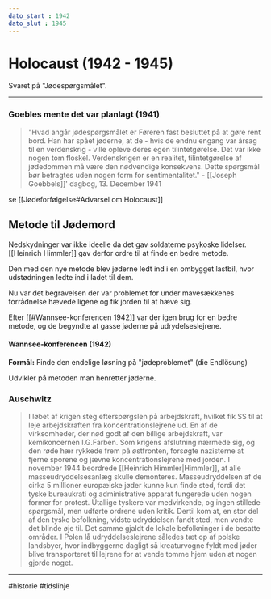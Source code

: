 ```yaml
---
dato_start : 1942
dato_slut : 1945
---
```


# Holocaust (1942 - 1945)
Svaret på "Jødespørgsmålet".


---
### Goebles mente det var planlagt (1941)

> "Hvad angår jødespørgsmålet er Føreren fast besluttet på at gøre rent bord. Han har spået jøderne, at de - hvis de endnu engang var årsag til en verdenskrig - ville opleve deres egen tilintetgørelse. Det var ikke nogen tom floskel. Verdenskrigen er en realitet, tilintetgørelse af jødedommen må være den nødvendige konsekvens. Dette spørgsmål bør betragtes uden nogen form for sentimentalitet."
> \- [[Joseph Goebbels]]' dagbog, 13. December 1941

se [[Jødeforfølgelse#Advarsel om Holocaust]]


## Metode til Jødemord
Nedskydninger var ikke ideelle da det gav soldaterne psykoske lidelser. [[Heinrich Himmler]] gav derfor ordre til at finde en bedre metode.

Den med den nye metode blev jøderne ledt ind i en ombygget lastbil, hvor udstødningen ledte ind i ladet til dem. 

Nu var det begravelsen der var problemet for under mavesækkenes forrådnelse hævede ligene og fik jorden til at hæve sig.

Efter [[#Wannsee-konferencen 1942]] var der igen brug for en bedre metode, og de begyndte at gasse jøderne på udrydelseslejrene.

#### Wannsee-konferencen (1942)
**Formål:** Finde den endelige løsning på "jødeproblemet" (die Endlösung)

Udvikler på metoden man henretter jøderne.



### Auschwitz
> I løbet af krigen steg efterspørgslen på arbejdskraft, hvilket fik SS til at leje arbejdskraften fra koncentrationslejrene ud. En af de virksomheder, der nød godt af den billige arbejdskraft, var kemikoncernen I.G.Farben. Som krigens afslutning nærmede sig, og den røde hær rykkede frem på østfronten, forsøgte nazisterne at fjerne sporene og jævne koncentrationslejrene med jorden. I november 1944 beordrede [[Heinrich Himmler|Himmler]], at alle masseudryddelsesanlæg skulle demonteres. Masseudryddelsen af de cirka 5 millioner europæiske jøder kunne kun finde sted, fordi det tyske bureaukrati og administrative apparat fungerede uden nogen former for protest. Utallige tyskere var medvirkende, og ingen stillede spørgsmål, men udførte ordrene uden kritik. Dertil kom at, en stor del af den tyske befolkning, vidste udryddelsen fandt sted, men vendte det blinde øje til. Det samme gjaldt de lokale befolkninger i de besatte områder. I Polen lå udryddelseslejrene således tæt op af polske landsbyer, hvor indbyggerne dagligt så kreaturvogne fyldt med jøder blive transporteret til lejrene for at vende tomme hjem uden at nogen gjorde noget.

---
#historie 
#tidslinje 


